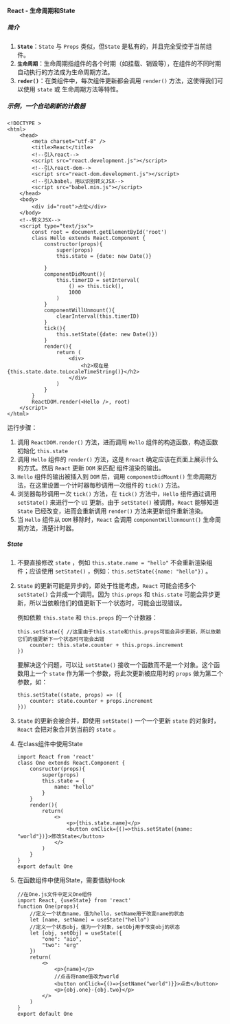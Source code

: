 #### React - 生命周期和State

##### 简介

1. **`State`**：`State` 与 `Props` 类似，但`State` 是私有的，并且完全受控于当前组件。
2. **`生命周期`**：生命周期指组件的各个时期（如挂载、销毁等），在组件的不同时期自动执行的方法成为生命周期方法。
3. **`reder()`**：在类组件中，每次组件更新都会调用 `render()` 方法，这使得我们可以使用 `state` 或 生命周期方法等特性。

##### 示例，一个自动刷新的计数器

```react
<!DOCTYPE >
<html>
	<head>
		<meta charset="utf-8" />
		<title>React</title>
		<!--引入react-->
		<script src="react.development.js"></script>
		<!--引入react-dom-->
		<script src="react-dom.development.js"></script>
		<!--引入babel，用以识别转义JSX-->
		<script src="babel.min.js"></script>
	</head>
	<body>
		<div id="root">占位</div>
	</body>
	<!--转义JSX-->
	<script type="text/jsx">
	    const root = document.getElementById('root')
	    class Hello extends React.Component {
		    constructor(props){
			    super(props)
				this.state = {date: new Date()}
			
			}
			componentDidMount(){
			    this.timerID = setInterval(
				    () => this.tick(),
					1000
				)
			}
			componentWillUnmount(){
			    clearInterval(this.timerID)
			}
			tick(){
			    this.setState({date: new Date()})
			}
		    render(){
			    return (
				    <div>
					    <h2>现在是 {this.state.date.toLocaleTimeString()}</h2>
					</div>
				)
			}
		}
		ReactDOM.render(<Hello />, root)
    </script>
</html>
```

运行步骤：

1. 调用 `ReactDOM.render()` 方法，进而调用 `Hello` 组件的构造函数，构造函数初始化 `this.state`
2. 调用 `Hello` 组件的 `render()` 方法，这是 `Rreact` 确定应该在页面上展示什么的方式。然后 `React` 更新 `DOM` 来匹配 组件渲染的输出。
3. `Hello` 组件的输出被插入到 `DOM` 后，调用 `componentDidMount()` 生命周期方法，在这里设置一个计时器每秒调用一次组件的 `tick()` 方法。
4. 浏览器每秒调用一次 `tick()` 方法，在 `tick()` 方法中，`Hello` 组件通过调用 `setState()` 来进行一个 `UI` 更新。由于 `setState()` 被调用，`React` 能够知道 `State` 已经改变，进而会重新调用 `render()` 方法来更新组件重新渲染。
5. 当 `Hello` 组件从 `DOM` 移除时，`React` 会调用 `componentWillUnmount()` 生命周期方法，清楚计时器。

##### State

1. 不要直接修改 `state` ，例如 `this.state.name = "hello"` 不会重新渲染组件；应该使用 `setState()` ，例如：`this.setState({name: "hello"})` 。

2. `State` 的更新可能是异步的，即处于性能考虑，`React` 可能会把多个 `setState()` 合并成一个调用。因为 `this.props` 和 `this.state` 可能会异步更新，所以当依赖他们的值更新下一个状态时，可能会出现错误。

   例如依赖 `this.state` 和 `this.props` 的一个计数器：

   ```react
   this.setState({ //这里由于this.state和this.props可能会异步更新，所以依赖它们的值更新下一个状态时可能会出错
       counter: this.state.counter + this.props.increment
   })
   ```

   要解决这个问题，可以让 `setState()` 接收一个函数而不是一个对象。这个函数用上一个 `state` 作为第一个参数，将此次更新被应用时的 `props` 做为第二个参数，如：

   ```react
   this.setState((state, props) => ({
       counter: state.counter + props.increment
   }))
   ```

3. `State` 的更新会被合并，即使用 `setState()` 一个一个更新 `state` 的对象时，`React` 会把对象合并到当前的 `state` 。

   











1. 在class组件中使用State

   ```react
   import React from 'react'
   class One extends React.Component {
       consructor(props){
           super(props)
           this.state = {
               name: "hello"
           }
       }
       render(){
           return(
               <>
                   <p>{this.state.name}</p>
                   <button onClick={()=>this.setState({name: "world"})}>修改State</button>
               </>
           )
       }
   }
   export default One
   ```

2. 在函数组件中使用State，需要借助Hook

   ```react
   //在One.js文件中定义One组件
   import React, {useState} from 'react'
   function One(props){
       //定义一个状态name，值为hello，setName用于改变name的状态
       let [name, setName] = useState("hello")
       //定义一个状态obj，值为一个对象，setObj用于改变obj的状态
       let [obj, setObj] = useState({
           "one": "aio",
           "two": "erg"
       })
       return(
           <>
               <p>{name}</p>
               //点击将name值改为world
               <button onClick={()=>{setName("world")}}>点击</button>
               <p>{obj.one}-{obj.two}</p>
           </>
       )
   }
   export default One
   ```

   